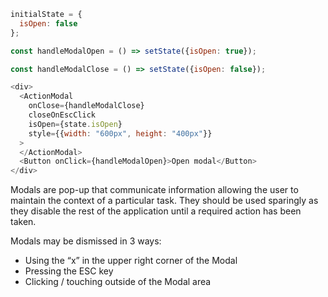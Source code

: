 ```js
initialState = {
  isOpen: false
};

const handleModalOpen = () => setState({isOpen: true});

const handleModalClose = () => setState({isOpen: false});

<div>
  <ActionModal
    onClose={handleModalClose}
    closeOnEscClick
    isOpen={state.isOpen}
    style={{width: "600px", height: "400px"}}
  >
  </ActionModal>
  <Button onClick={handleModalOpen}>Open modal</Button>
</div>
```

Modals are pop-up that communicate information allowing the user to maintain the context of a particular task. They should be used sparingly as they disable the rest of the application until a required action has been taken.

Modals may be dismissed in 3 ways:
<ul>
  <li>Using the “x” in the upper right corner of the Modal</li>
  <li>Pressing the ESC key</li>
  <li>Clicking / touching outside of the Modal area</li>
</ul>
